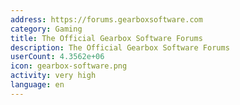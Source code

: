 ```yaml
---
address: https://forums.gearboxsoftware.com
category: Gaming
title: The Official Gearbox Software Forums
description: The Official Gearbox Software Forums
userCount: 4.3562e+06
icon: gearbox-software.png
activity: very high
language: en
---
```

